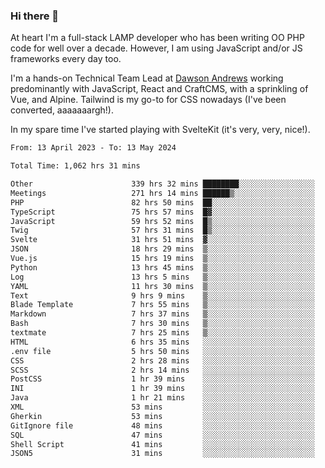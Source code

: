 ### Hi there 👋

<!--
**JamesNock/JamesNock** is a ✨ _special_ ✨ repository because its `README.md` (this file) appears on your GitHub profile.

Here are some ideas to get you started:

- 🔭 I’m currently working on ...
- 🌱 I’m currently learning ...
- 👯 I’m looking to collaborate on ...
- 🤔 I’m looking for help with ...
- 💬 Ask me about ...
- 📫 How to reach me: ...
- 😄 Pronouns: ...
- ⚡ Fun fact: ...
-->
At heart I'm a full-stack LAMP developer who has been writing OO PHP code for well over a decade. However, I am using JavaScript and/or JS frameworks every day too.

I'm a hands-on Technical Team Lead at [Dawson Andrews](https://www.dawsonandrews.com/) working predominantly with JavaScript, React and CraftCMS, with a sprinkling of Vue, and Alpine. Tailwind is my go-to for CSS nowadays (I've been converted, aaaaaaargh!).

In my spare time I've started playing with SvelteKit (it's very, very, nice!).

<!--START_SECTION:waka-->

```txt
From: 13 April 2023 - To: 13 May 2024

Total Time: 1,062 hrs 31 mins

Other                      339 hrs 32 mins ████████░░░░░░░░░░░░░░░░░   31.96 %
Meetings                   271 hrs 14 mins ██████▒░░░░░░░░░░░░░░░░░░   25.53 %
PHP                        82 hrs 50 mins  ██░░░░░░░░░░░░░░░░░░░░░░░   07.80 %
TypeScript                 75 hrs 57 mins  █▓░░░░░░░░░░░░░░░░░░░░░░░   07.15 %
JavaScript                 59 hrs 52 mins  █▒░░░░░░░░░░░░░░░░░░░░░░░   05.64 %
Twig                       57 hrs 31 mins  █▒░░░░░░░░░░░░░░░░░░░░░░░   05.42 %
Svelte                     31 hrs 51 mins  ▓░░░░░░░░░░░░░░░░░░░░░░░░   03.00 %
JSON                       18 hrs 29 mins  ▒░░░░░░░░░░░░░░░░░░░░░░░░   01.74 %
Vue.js                     15 hrs 19 mins  ▒░░░░░░░░░░░░░░░░░░░░░░░░   01.44 %
Python                     13 hrs 45 mins  ▒░░░░░░░░░░░░░░░░░░░░░░░░   01.30 %
Log                        13 hrs 5 mins   ▒░░░░░░░░░░░░░░░░░░░░░░░░   01.23 %
YAML                       11 hrs 30 mins  ▒░░░░░░░░░░░░░░░░░░░░░░░░   01.08 %
Text                       9 hrs 9 mins    ▒░░░░░░░░░░░░░░░░░░░░░░░░   00.86 %
Blade Template             7 hrs 55 mins   ▒░░░░░░░░░░░░░░░░░░░░░░░░   00.75 %
Markdown                   7 hrs 37 mins   ▒░░░░░░░░░░░░░░░░░░░░░░░░   00.72 %
Bash                       7 hrs 30 mins   ▒░░░░░░░░░░░░░░░░░░░░░░░░   00.71 %
textmate                   7 hrs 25 mins   ▒░░░░░░░░░░░░░░░░░░░░░░░░   00.70 %
HTML                       6 hrs 35 mins   ░░░░░░░░░░░░░░░░░░░░░░░░░   00.62 %
.env file                  5 hrs 50 mins   ░░░░░░░░░░░░░░░░░░░░░░░░░   00.55 %
CSS                        2 hrs 28 mins   ░░░░░░░░░░░░░░░░░░░░░░░░░   00.23 %
SCSS                       2 hrs 14 mins   ░░░░░░░░░░░░░░░░░░░░░░░░░   00.21 %
PostCSS                    1 hr 39 mins    ░░░░░░░░░░░░░░░░░░░░░░░░░   00.16 %
INI                        1 hr 39 mins    ░░░░░░░░░░░░░░░░░░░░░░░░░   00.16 %
Java                       1 hr 21 mins    ░░░░░░░░░░░░░░░░░░░░░░░░░   00.13 %
XML                        53 mins         ░░░░░░░░░░░░░░░░░░░░░░░░░   00.08 %
Gherkin                    53 mins         ░░░░░░░░░░░░░░░░░░░░░░░░░   00.08 %
GitIgnore file             48 mins         ░░░░░░░░░░░░░░░░░░░░░░░░░   00.08 %
SQL                        47 mins         ░░░░░░░░░░░░░░░░░░░░░░░░░   00.07 %
Shell Script               41 mins         ░░░░░░░░░░░░░░░░░░░░░░░░░   00.07 %
JSON5                      31 mins         ░░░░░░░░░░░░░░░░░░░░░░░░░   00.05 %
```

<!--END_SECTION:waka-->
